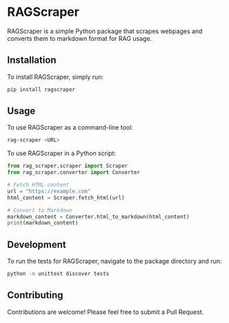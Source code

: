 # RAGScraper

RAGScraper is a simple Python package that scrapes webpages and converts them to markdown format for RAG usage.

## Installation

To install RAGScraper, simply run:

```bash
pip install ragscraper
```

## Usage

To use RAGScraper as a command-line tool:

```bash
rag-scraper <URL>
```

To use RAGScraper in a Python script:

```python
from rag_scraper.scraper import Scraper
from rag_scraper.converter import Converter

# Fetch HTML content
url = "https://example.com"
html_content = Scraper.fetch_html(url)

# Convert to Markdown
markdown_content = Converter.html_to_markdown(html_content)
print(markdown_content)
```

## Development

To run the tests for RAGScraper, navigate to the package directory and run:

```bash
python -m unittest discover tests
```

## Contributing

Contributions are welcome! Please feel free to submit a Pull Request.